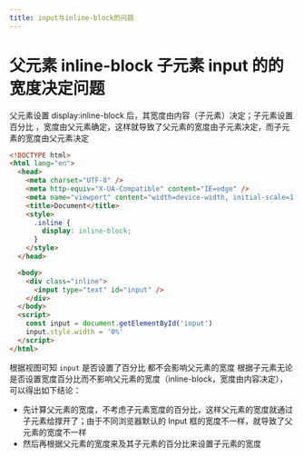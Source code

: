 ```yaml
---
title: input与inline-block的问题
---
```


# 父元素 inline-block 子元素 input 的的宽度决定问题

父元素设置 display:inline-block 后，其宽度由内容（子元素）决定；子元素设置百分比 ，宽度由父元素确定，这样就导致了父元素的宽度由子元素决定，而子元素的宽度由父元素决定

```html
<!DOCTYPE html>
<html lang="en">
  <head>
    <meta charset="UTF-8" />
    <meta http-equiv="X-UA-Compatible" content="IE=edge" />
    <meta name="viewport" content="width=device-width, initial-scale=1.0" />
    <title>Document</title>
    <style>
      .inline {
        display: inline-block;
      }
    </style>
  </head>

  <body>
    <div class="inline">
      <input type="text" id="input" />
    </div>
  </body>
  <script>
    const input = document.getElementById('input')
    input.style.width = '0%'
  </script>
</html>
```

根据视图可知 `input` 是否设置了百分比 都不会影响父元素的宽度
根据子元素无论是否设置宽度百分比而不影响父元素的宽度（inline-block，宽度由内容决定），可以得出如下结论：

- 先计算父元素的宽度，不考虑子元素宽度的百分比，这样父元素的宽度就通过子元素给撑开了；由于不同浏览器默认的 Input 框的宽度不一样，就导致了父元素的宽度不一样
- 然后再根据父元素的宽度来及其子元素的百分比来设置子元素的宽度
